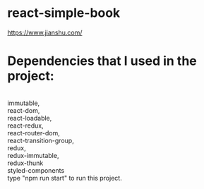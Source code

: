 # react-simple-book
https://www.jianshu.com/<br>
<h1>Dependencies that I used in the project:</h1><br>
immutable,<br>
react-dom,<br>
react-loadable,<br>
react-redux,<br>
react-router-dom,<br>
react-transition-group,<br>
redux,<br>
redux-immutable,<br>
redux-thunk<br>
styled-components<br>
type "npm run start" to run this project.
